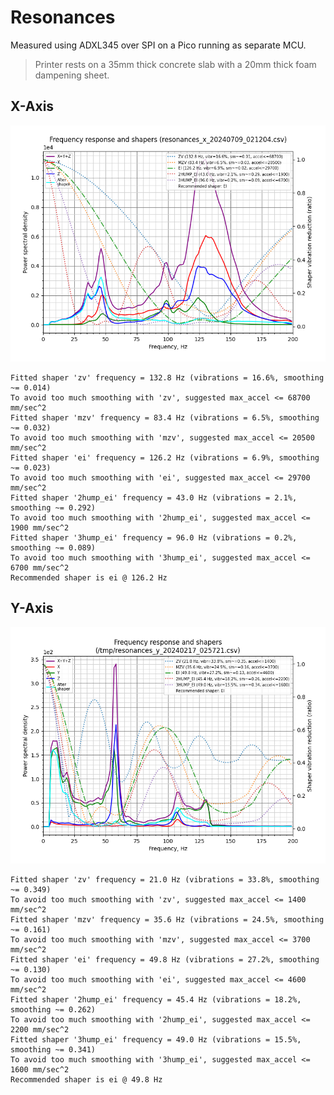 # Resonances

Measured using ADXL345 over SPI on a Pico running as separate MCU.

> Printer rests on a 35mm thick concrete slab with a 20mm thick foam dampening sheet.

## X-Axis

![shaper_calibrate_x](./shaper_calibrate_x.png)

```
Fitted shaper 'zv' frequency = 132.8 Hz (vibrations = 16.6%, smoothing ~= 0.014)
To avoid too much smoothing with 'zv', suggested max_accel <= 68700 mm/sec^2
Fitted shaper 'mzv' frequency = 83.4 Hz (vibrations = 6.5%, smoothing ~= 0.032)
To avoid too much smoothing with 'mzv', suggested max_accel <= 20500 mm/sec^2
Fitted shaper 'ei' frequency = 126.2 Hz (vibrations = 6.9%, smoothing ~= 0.023)
To avoid too much smoothing with 'ei', suggested max_accel <= 29700 mm/sec^2
Fitted shaper '2hump_ei' frequency = 43.0 Hz (vibrations = 2.1%, smoothing ~= 0.292)
To avoid too much smoothing with '2hump_ei', suggested max_accel <= 1900 mm/sec^2
Fitted shaper '3hump_ei' frequency = 96.0 Hz (vibrations = 0.2%, smoothing ~= 0.089)
To avoid too much smoothing with '3hump_ei', suggested max_accel <= 6700 mm/sec^2
Recommended shaper is ei @ 126.2 Hz
```

## Y-Axis

![shaper_calibrate_y](./shaper_calibrate_y.png)

```
Fitted shaper 'zv' frequency = 21.0 Hz (vibrations = 33.8%, smoothing ~= 0.349)
To avoid too much smoothing with 'zv', suggested max_accel <= 1400 mm/sec^2
Fitted shaper 'mzv' frequency = 35.6 Hz (vibrations = 24.5%, smoothing ~= 0.161)
To avoid too much smoothing with 'mzv', suggested max_accel <= 3700 mm/sec^2
Fitted shaper 'ei' frequency = 49.8 Hz (vibrations = 27.2%, smoothing ~= 0.130)
To avoid too much smoothing with 'ei', suggested max_accel <= 4600 mm/sec^2
Fitted shaper '2hump_ei' frequency = 45.4 Hz (vibrations = 18.2%, smoothing ~= 0.262)
To avoid too much smoothing with '2hump_ei', suggested max_accel <= 2200 mm/sec^2
Fitted shaper '3hump_ei' frequency = 49.0 Hz (vibrations = 15.5%, smoothing ~= 0.341)
To avoid too much smoothing with '3hump_ei', suggested max_accel <= 1600 mm/sec^2
Recommended shaper is ei @ 49.8 Hz
```
